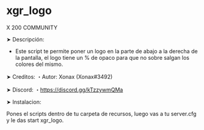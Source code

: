 # xgr_logo
X 200 COMMUNITY

➤ Descripción:
- Este script te permite poner un logo en la parte de abajo a la derecha de la pantalla, el logo tiene un % de opaco para que no sobre salgan los colores del mismo.

➤ Creditos:
・Autor: Xonax (Xonax#3492)

➤ Discord:
・https://discord.gg/kTzzywmQMa

➤ Instalacion:

Pones el scripts dentro de tu carpeta de recursos, luego vas a tu server.cfg y le das start xgr_logo.
